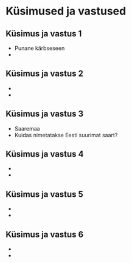 # Küsimused ja vastused

## Küsimus ja vastus 1
- Punane kärbseseen
-
## Küsimus ja vastus 2
-
-
## Küsimus ja vastus 3
- Saaremaa
- Kuidas nimetatakse Eesti suurimat saart?
## Küsimus ja vastus 4
-
-
## Küsimus ja vastus 5
-
-
## Küsimus ja vastus 6
-
-
